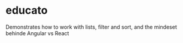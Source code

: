# educato
Demonstrates how to work with lists, filter and sort, and the mindeset behinde Angular vs React
